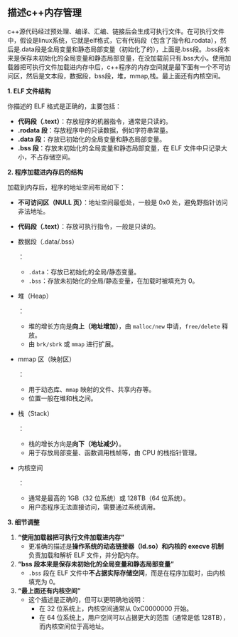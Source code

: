 ## 描述c++内存管理

c++源代码经过预处理、编译、汇编、链接后会生成可执行文件。在可执行文件中，假设是linux系统，它就是elf格式，它有代码段（包含了指令和.rodata），然后是.data段是全局变量和静态局部变量（初始化了的），上面是.bss段。.bss段本来是保存未初始化的全局变量和静态局部变量，在没加载前只有.bss大小。使用加载器把可执行文件加载进内存中后，c++程序的内存空间就是最下面有一个不可访问区，然后是文本段，数据段，bss段，堆，mmap,栈。最上面还有内核空间。

**1. ELF 文件结构**

你描述的 ELF 格式是正确的，主要包括：

- **代码段（.text）**：存放程序的机器指令，通常是只读的。
- **.rodata 段**：存放程序中的只读数据，例如字符串常量。
- **.data 段**：存放已初始化的全局变量和静态局部变量。
- **.bss 段**：存放未初始化的全局变量和静态局部变量，在 ELF 文件中只记录大小，不占存储空间。

**2. 程序加载进内存后的结构**

加载到内存后，程序的地址空间布局如下：

- **不可访问区（NULL 页）**：地址空间最低处，一般是 0x0 处，避免野指针访问非法地址。

- **代码段（.text）**：存放可执行指令，一般是只读的。

- 数据段（.data/.bss）

  ：

  - `.data`：存放已初始化的全局/静态变量。
  - `.bss`：存放未初始化的全局/静态变量，在加载时被填充为 0。

- 堆（Heap）

  ：

  - 堆的增长方向是**向上（地址增加）**，由 `malloc/new` 申请，`free/delete` 释放。
  - 由 `brk/sbrk` 或 `mmap` 进行扩展。

- mmap 区（映射区）

  ：

  - 用于动态库、`mmap` 映射的文件、共享内存等。
  - 位置一般在堆和栈之间。

- 栈（Stack）

  ：

  - 栈的增长方向是**向下（地址减少）**。
  - 用于存放局部变量、函数调用栈帧等，由 CPU 的栈指针管理。

- 内核空间

  ：

  - 通常是最高的 1GB（32 位系统）或 128TB（64 位系统）。
  - 用户态程序无法直接访问，需要通过系统调用。

**3. 细节调整**

1. **“使用加载器把可执行文件加载进内存”**
   - 更准确的描述是**操作系统的动态链接器（ld.so）和内核的 execve 机制** 负责加载和解析 ELF 文件，并分配内存。
2. **“bss 段本来是保存未初始化的全局变量和静态局部变量”**
   - `.bss` 段在 ELF 文件中**不占据实际存储空间**，而是在程序加载时，由内核填充为 0。
3. **“最上面还有内核空间”**
   - 这个描述是正确的，但可以更明确地说明：
     - 在 32 位系统上，内核空间通常从 0xC0000000 开始。
     - 在 64 位系统上，用户空间可以占据更大的范围（通常是低 128TB），而内核空间位于高地址。
